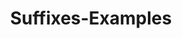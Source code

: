 ---
title: Suffixes-Examples
layout: revealjs-vocabulary
category: warm-up
script: 
  - studying
    working
    playing
    helping
    loving
  - studied
    worked
    played
    helped
    loved
  - generally
    easily
    probably
    legally
    particularly
  - accessible
    divisible 
    convertible
    incredible
    invincible
script2:
  - admirable
    adorable
    considerable
    inevitable
    justifiable
  - city
    capacity
    flexibility
    eternity
    agility
  - violence
    dependence
    patience
    innocence
    adolescence
  - abbreviation
    abstention
    action
    activation
    attention
---